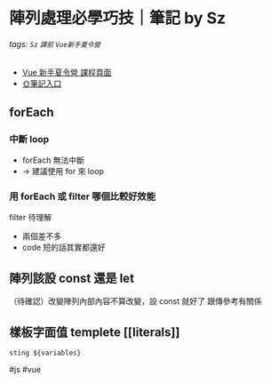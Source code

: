 # 陣列處理必學巧技｜筆記 by Sz
###### tags: `Sz` `課前` `Vue新手夏令營` 

- [Vue 新手夏令營 課程頁面](https://hackmd.io/@dbFY0UD9SUeKmNXhWf01ew/BkJoW-hn_/%2FC05go-8iTSS-nrMwKU22kA)
- [:sun_with_face:筆記入口](/2JiZbCPdR0G4p5fNycPmTg)


## forEach

### 中斷 loop
- forEach 無法中斷
- →  建議使用 for 來 loop

### 用 forEach 或 filter 哪個比較好效能
filter 待理解
- 兩個差不多
- code 短的話其實都還好


## 陣列該設 const 還是 let
（待確認）改變陣列內部內容不算改變，設 const 就好了
跟傳參考有關係

## 樣板字面值 templete [[literals]] 
`sting ${variables}`


#js #vue